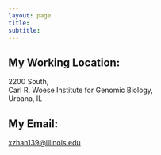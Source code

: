 ```yaml
---
layout: page
title: 
subtitle:
---
```


## My Working Location:
2200 South, 
<br />Carl R. Woese Institute for Genomic Biology, 
<br />Urbana, IL

## My Email:
xzhan139@illinois.edu
